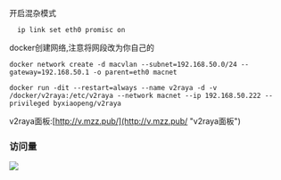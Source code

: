 开启混杂模式

`` 
ip link set eth0 promisc on``

docker创建网络,注意将网段改为你自己的

``docker network create -d macvlan --subnet=192.168.50.0/24 --gateway=192.168.50.1 -o parent=eth0 macnet``

``docker run -dit --restart=always --name v2raya -d -v /docker/v2raya:/etc/v2raya --network macnet --ip 192.168.50.222 --privileged byxiaopeng/v2raya``

v2raya面板:[http://v.mzz.pub/](http://v.mzz.pub/ "v2raya面板")
### 访问量

![](http://profile-counter.glitch.me/byxiaopeng/count.svg)
